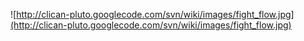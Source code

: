 ![http://clican-pluto.googlecode.com/svn/wiki/images/fight_flow.jpg](http://clican-pluto.googlecode.com/svn/wiki/images/fight_flow.jpg)